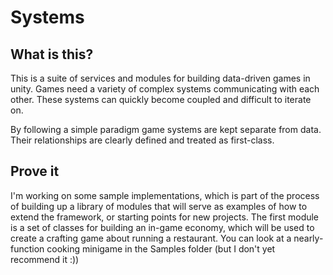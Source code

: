 # Systems

## What is this?

This is a suite of services and modules for building data-driven games in unity.  Games need a variety of complex systems communicating with each other.  These systems can quickly become coupled and difficult to iterate on.

By following a simple paradigm game systems are kept separate from data.  Their relationships are clearly defined and treated as first-class.

## Prove it

I'm working on some sample implementations, which is part of the process of building up a library of modules that will serve as examples of how to extend the framework, or starting points for new projects.  The first module is a set of classes for building an in-game economy, which will be used to create a crafting game about running a restaurant.  You can look at a nearly-function cooking minigame in the Samples folder (but I don't yet recommend it :))